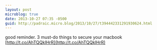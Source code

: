 ```yaml
---
layout: post
microblog: true
date: 2013-10-27 07:35 -0500
guid: http://padraic.micro.blog/2013/10/27/t394442331291930624.html
---
```

good reminder. 3 must-do things to secure your macbook [http://t.co/AhTQQkIHrR](http://t.co/AhTQQkIHrR)
